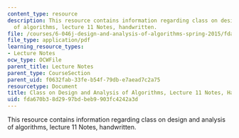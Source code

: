 ```yaml
---
content_type: resource
description: This resource contains information regarding class on design and analysis
  of algorithms, lecture 11 Notes, handwritten.
file: /courses/6-046j-design-and-analysis-of-algorithms-spring-2015/fda670b38d2997bdbeb9903fc4242a3d_MIT6_046JS15_writtenlec11.pdf
file_type: application/pdf
learning_resource_types:
- Lecture Notes
ocw_type: OCWFile
parent_title: Lecture Notes
parent_type: CourseSection
parent_uid: f0632fab-33fe-b54f-79db-e7aead7c2a75
resourcetype: Document
title: Class on Design and Analysis of Algorithms, Lecture 11 Notes, Handwritten
uid: fda670b3-8d29-97bd-beb9-903fc4242a3d
---
```

This resource contains information regarding class on design and analysis of algorithms, lecture 11 Notes, handwritten.

